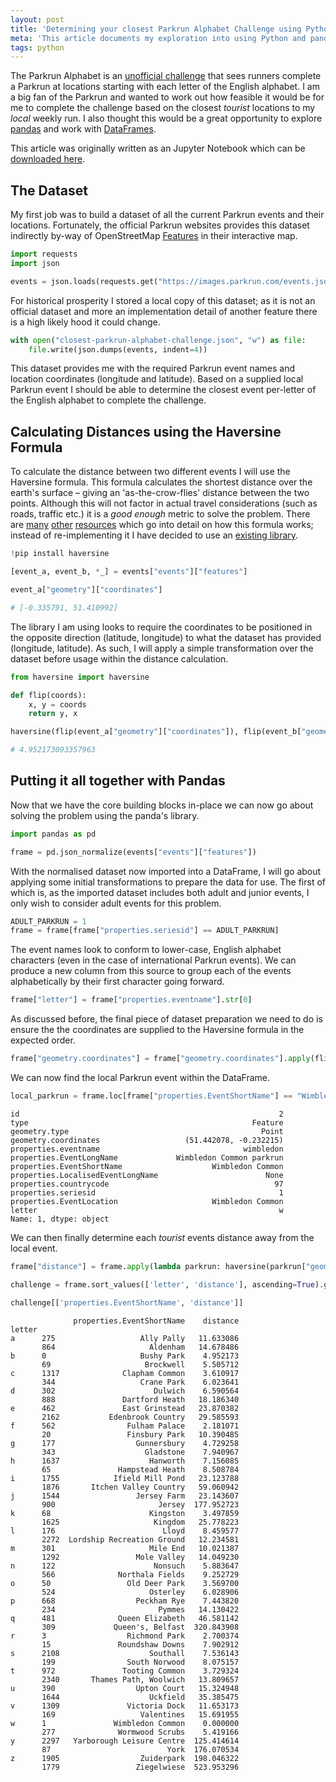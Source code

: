 ```yaml
---
layout: post
title: 'Determining your closest Parkrun Alphabet Challenge using Python and pandas'
meta: 'This article documents my exploration into using Python and pandas to determine the closest Parkrun Alphabet Challenge for a given local run'
tags: python
---
```


The Parkrun Alphabet is an [unofficial challenge](https://blog.parkrun.com/uk/2018/07/18/the-parkrun-alphabet/) that sees runners complete a Parkrun at locations starting with each letter of the English alphabet.
I am a big fan of the Parkrun and wanted to work out how feasible it would be for me to complete the challenge based on the closest _tourist_ locations to my _local_ weekly run.
I also thought this would be a great opportunity to explore [pandas](https://pandas.pydata.org/) and work with [DataFrames](https://pandas.pydata.org/docs/reference/api/pandas.DataFrame.html).

<!--more-->

This article was originally written as an Jupyter Notebook which can be [downloaded here](/uploads/determining-your-closest-parkrun-alphabet-challenge-using-python-and-pandas/closest-parkrun-alphabet-challenge.ipynb).

## The Dataset

My first job was to build a dataset of all the current Parkrun events and their locations.
Fortunately, the official Parkrun websites provides this dataset indirectly by-way of OpenStreetMap [Features](https://wiki.openstreetmap.org/wiki/Features) in their interactive map.

```python
import requests
import json

events = json.loads(requests.get("https://images.parkrun.com/events.json").content)
```

For historical prosperity I stored a local copy of this dataset; as it is not an official dataset and more an implementation detail of another feature there is a high likely hood it could change.

```python
with open("closest-parkrun-alphabet-challenge.json", "w") as file:
    file.write(json.dumps(events, indent=4))
```

This dataset provides me with the required Parkrun event names and location coordinates (longitude and latitude).
Based on a supplied local Parkrun event I should be able to determine the closest event per-letter of the English alphabet to complete the challenge.

## Calculating Distances using the Haversine Formula

To calculate the distance between two different events I will use the Haversine formula.
This formula calculates the shortest distance over the earth's surface – giving an 'as-the-crow-flies' distance between the two points.
Although this will not factor in actual travel considerations (such as roads, traffic etc.) it is a _good enough_ metric to solve the problem.
There are [many](https://nathanrooy.github.io/posts/2016-09-07/haversine-with-python/) [other](https://en.wikipedia.org/wiki/Haversine_formula) [resources](https://www.movable-type.co.uk/scripts/latlong.html) which go into detail on how this formula works; instead of re-implementing it I have decided to use an [existing library](https://pypi.org/project/haversine/).

```python
!pip install haversine
```

```python
[event_a, event_b, *_] = events["events"]["features"]

event_a["geometry"]["coordinates"]

# [-0.335791, 51.410992]
```

The library I am using looks to require the coordinates to be positioned in the opposite direction (latitude, longitude) to what the dataset has provided (longitude, latitude).
As such, I will apply a simple transformation over the dataset before usage within the distance calculation.

```python
from haversine import haversine

def flip(coords):
    x, y = coords
    return y, x

haversine(flip(event_a["geometry"]["coordinates"]), flip(event_b["geometry"]["coordinates"]), unit="mi")

# 4.952173093357963
```

## Putting it all together with Pandas

Now that we have the core building blocks in-place we can now go about solving the problem using the panda's library.

```python
import pandas as pd

frame = pd.json_normalize(events["events"]["features"])
```

With the normalised dataset now imported into a DataFrame, I will go about applying some initial transformations to prepare the data for use.
The first of which is, as the imported dataset includes both adult and junior events, I only wish to consider adult events for this problem.

```python
ADULT_PARKRUN = 1
frame = frame[frame["properties.seriesid"] == ADULT_PARKRUN]
```

The event names look to conform to lower-case, English alphabet characters (even in the case of international Parkrun events).
We can produce a new column from this source to group each of the events alphabetically by their first character going forward.

```python
frame["letter"] = frame["properties.eventname"].str[0]
```

As discussed before, the final piece of dataset preparation we need to do is ensure the the coordinates are supplied to the Haversine formula in the expected order.

```python
frame["geometry.coordinates"] = frame["geometry.coordinates"].apply(flip)
```

We can now find the local Parkrun event within the DataFrame.

```python
local_parkrun = frame.loc[frame["properties.EventShortName"] == "Wimbledon Common"].iloc[0]
```

```
id                                                          2
type                                                  Feature
geometry.type                                           Point
geometry.coordinates                   (51.442078, -0.232215)
properties.eventname                                wimbledon
properties.EventLongName             Wimbledon Common parkrun
properties.EventShortName                    Wimbledon Common
properties.LocalisedEventLongName                        None
properties.countrycode                                     97
properties.seriesid                                         1
properties.EventLocation                     Wimbledon Common
letter                                                      w
Name: 1, dtype: object
```

We can then finally determine each _tourist_ events distance away from the local event.

```python
frame["distance"] = frame.apply(lambda parkrun: haversine(parkrun["geometry.coordinates"], local_parkrun["geometry.coordinates"], unit='mi'), axis=1)

challenge = frame.sort_values(['letter', 'distance'], ascending=True).groupby('letter').apply(lambda parkruns: parkruns.head(2))

challenge[['properties.EventShortName', 'distance']]
```

```
              properties.EventShortName    distance
letter
a      275                   Ally Pally   11.633086
       864                     Aldenham   14.678486
b      0                     Bushy Park    4.952173
       69                     Brockwell    5.505712
c      1317              Clapham Common    3.610917
       344                   Crane Park    6.023641
d      302                      Dulwich    6.590564
       888               Dartford Heath   18.186340
e      462               East Grinstead   23.870382
       2162           Edenbrook Country   29.585593
f      562                Fulham Palace    2.181071
       20                 Finsbury Park   10.390485
g      177                  Gunnersbury    4.729258
       343                    Gladstone    7.940967
h      1637                    Hanworth    7.156085
       65               Hampstead Heath    8.508784
i      1755            Ifield Mill Pond   23.123788
       1876       Itchen Valley Country   59.060942
j      1544                 Jersey Farm   23.143607
       900                       Jersey  177.952723
k      68                      Kingston    3.497859
       1625                     Kingdom   25.778223
l      176                        Lloyd    8.459577
       2272  Lordship Recreation Ground   12.234581
m      301                     Mile End   10.021387
       1292                 Mole Valley   14.049230
n      122                      Nonsuch    5.883647
       566              Northala Fields    9.252729
o      50                 Old Deer Park    3.569700
       524                     Osterley    6.028906
p      668                  Peckham Rye    7.443820
       234                       Pymmes   14.130422
q      481              Queen Elizabeth   46.581142
       309             Queen's, Belfast  320.843908
r      3                  Richmond Park    2.700374
       15               Roundshaw Downs    7.902912
s      2108                    Southall    7.536143
       199                South Norwood    8.075157
t      972               Tooting Common    3.729324
       2340       Thames Path, Woolwich   13.809657
u      390                  Upton Court   15.324948
       1644                    Uckfield   35.385475
v      1309               Victoria Dock   11.653173
       169                   Valentines   15.691955
w      1               Wimbledon Common    0.000000
       277              Wormwood Scrubs    5.419166
y      2297   Yarborough Leisure Centre  125.414614
       87                          York  176.070534
z      1905                  Zuiderpark  198.046322
       1779                 Ziegelwiese  523.953296
```

